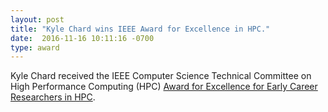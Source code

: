 ```yaml
---
layout: post
title: "Kyle Chard wins IEEE Award for Excellence in HPC."
date:  2016-11-16 10:11:16 -0700
type: award
---
```

Kyle Chard received the IEEE Computer Science Technical Committee on High Performance Computing (HPC) [Award for Excellence for Early Career Researchers in HPC](http://sc16.supercomputing.org/conference-components/awards/ieee-cs-tchpc-award-excellence-early-career-researchers-hpc-2/).
